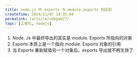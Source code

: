 ```yaml
---
title: node.js 中 exports 与 module.exports 的区别
createTime: 2024/11/07 14:35:04
permalink: /article/v4bgab27/
tags: [工程化, nodejs]
---
```


1. Node. Js 中最终导出的其实是 module. Exports 所指向的对象
2. Exports 本质上是一个指向 module. Exports 对象的引用
3. 当 Exports 重新赋值另一个对象后，exports 导出就不再生效了
